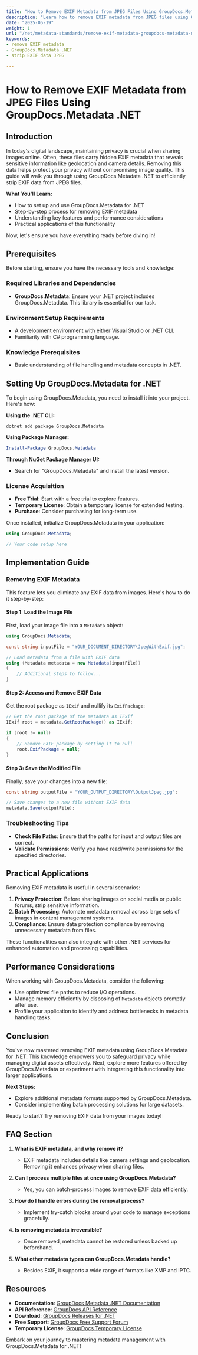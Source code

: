```yaml
---
title: "How to Remove EXIF Metadata from JPEG Files Using GroupDocs.Metadata .NET&#58; A Comprehensive Guide"
description: "Learn how to remove EXIF metadata from JPEG files using GroupDocs.Metadata .NET. Protect your privacy and manage digital assets efficiently with this comprehensive guide."
date: "2025-05-19"
weight: 1
url: "/net/metadata-standards/remove-exif-metadata-groupdocs-metadata-net-guide/"
keywords:
- remove EXIF metadata
- GroupDocs.Metadata .NET
- strip EXIF data JPEG

---
```



# How to Remove EXIF Metadata from JPEG Files Using GroupDocs.Metadata .NET

## Introduction

In today's digital landscape, maintaining privacy is crucial when sharing images online. Often, these files carry hidden EXIF metadata that reveals sensitive information like geolocation and camera details. Removing this data helps protect your privacy without compromising image quality. This guide will walk you through using GroupDocs.Metadata .NET to efficiently strip EXIF data from JPEG files.

**What You'll Learn:**
- How to set up and use GroupDocs.Metadata for .NET
- Step-by-step process for removing EXIF metadata
- Understanding key features and performance considerations
- Practical applications of this functionality

Now, let's ensure you have everything ready before diving in!

## Prerequisites

Before starting, ensure you have the necessary tools and knowledge:

### Required Libraries and Dependencies
- **GroupDocs.Metadata**: Ensure your .NET project includes GroupDocs.Metadata. This library is essential for our task.

### Environment Setup Requirements
- A development environment with either Visual Studio or .NET CLI.
- Familiarity with C# programming language.

### Knowledge Prerequisites
- Basic understanding of file handling and metadata concepts in .NET.

## Setting Up GroupDocs.Metadata for .NET

To begin using GroupDocs.Metadata, you need to install it into your project. Here's how:

**Using the .NET CLI:**

```shell
dotnet add package GroupDocs.Metadata
```

**Using Package Manager:**

```powershell
Install-Package GroupDocs.Metadata
```

**Through NuGet Package Manager UI:**
- Search for "GroupDocs.Metadata" and install the latest version.

### License Acquisition
- **Free Trial**: Start with a free trial to explore features.
- **Temporary License**: Obtain a temporary license for extended testing.
- **Purchase**: Consider purchasing for long-term use.

Once installed, initialize GroupDocs.Metadata in your application:

```csharp
using GroupDocs.Metadata;

// Your code setup here
```

## Implementation Guide

### Removing EXIF Metadata

This feature lets you eliminate any EXIF data from images. Here's how to do it step-by-step:

#### Step 1: Load the Image File

First, load your image file into a `Metadata` object:

```csharp
using GroupDocs.Metadata;

const string inputFile = "YOUR_DOCUMENT_DIRECTORY\JpegWithExif.jpg";

// Load metadata from a file with EXIF data
using (Metadata metadata = new Metadata(inputFile))
{
    // Additional steps to follow...
}
```

#### Step 2: Access and Remove EXIF Data

Get the root package as `IExif` and nullify its `ExifPackage`:

```csharp
// Get the root package of the metadata as IExif
IExif root = metadata.GetRootPackage() as IExif;

if (root != null)
{
    // Remove EXIF package by setting it to null
    root.ExifPackage = null;
}
```

#### Step 3: Save the Modified File

Finally, save your changes into a new file:

```csharp
const string outputFile = "YOUR_OUTPUT_DIRECTORY\OutputJpeg.jpg";

// Save changes to a new file without EXIF data
metadata.Save(outputFile);
```

### Troubleshooting Tips
- **Check File Paths**: Ensure that the paths for input and output files are correct.
- **Validate Permissions**: Verify you have read/write permissions for the specified directories.

## Practical Applications

Removing EXIF metadata is useful in several scenarios:

1. **Privacy Protection**: Before sharing images on social media or public forums, strip sensitive information.
2. **Batch Processing**: Automate metadata removal across large sets of images in content management systems.
3. **Compliance**: Ensure data protection compliance by removing unnecessary metadata from files.

These functionalities can also integrate with other .NET services for enhanced automation and processing capabilities.

## Performance Considerations

When working with GroupDocs.Metadata, consider the following:
- Use optimized file paths to reduce I/O operations.
- Manage memory efficiently by disposing of `Metadata` objects promptly after use.
- Profile your application to identify and address bottlenecks in metadata handling tasks.

## Conclusion

You've now mastered removing EXIF metadata using GroupDocs.Metadata for .NET. This knowledge empowers you to safeguard privacy while managing digital assets effectively. Next, explore more features offered by GroupDocs.Metadata or experiment with integrating this functionality into larger applications.

**Next Steps:**
- Explore additional metadata formats supported by GroupDocs.Metadata.
- Consider implementing batch processing solutions for large datasets.

Ready to start? Try removing EXIF data from your images today!

## FAQ Section

1. **What is EXIF metadata, and why remove it?**
   - EXIF metadata includes details like camera settings and geolocation. Removing it enhances privacy when sharing files.
   
2. **Can I process multiple files at once using GroupDocs.Metadata?**
   - Yes, you can batch-process images to remove EXIF data efficiently.

3. **How do I handle errors during the removal process?**
   - Implement try-catch blocks around your code to manage exceptions gracefully.

4. **Is removing metadata irreversible?**
   - Once removed, metadata cannot be restored unless backed up beforehand.

5. **What other metadata types can GroupDocs.Metadata handle?**
   - Besides EXIF, it supports a wide range of formats like XMP and IPTC.

## Resources
- **Documentation**: [GroupDocs Metadata .NET Documentation](https://docs.groupdocs.com/metadata/net/)
- **API Reference**: [GroupDocs API Reference](https://reference.groupdocs.com/metadata/net/)
- **Download**: [GroupDocs Releases for .NET](https://releases.groupdocs.com/metadata/net/)
- **Free Support**: [GroupDocs Free Support Forum](https://forum.groupdocs.com/c/metadata/)
- **Temporary License**: [GroupDocs Temporary License](https://purchase.groupdocs.com/temporary-license/)

Embark on your journey to mastering metadata management with GroupDocs.Metadata for .NET!
